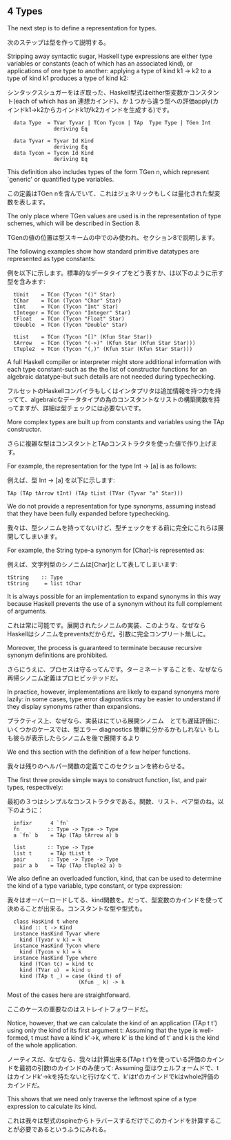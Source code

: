 ## 4  Types

The next step is to define a representation for types.

次のステップは型を作って説明する。

Stripping away syntactic sugar, Haskell type expressions are either type variables or constants (each of which has an associated kind), or applications of one type to another: applying a type of kind k1 -> k2 to a type of kind k1 produces a type of kind k2:

シンタックスシュガーをはぎ取った、Haskell型式はeither型変数かコンスタント(each of which has an 連想カインド)、か１つから違う型への評価apply(カインドk1->k2からカインドk1がk2カインドを生成する)です。

	  data Type  = TVar Tyvar | TCon Tycon | TAp  Type Type | TGen Int
	               deriving Eq
	 
	  data Tyvar = Tyvar Id Kind
	               deriving Eq
	  data Tycon = Tycon Id Kind
	               deriving Eq

This definition also includes types of the form TGen n, which represent `generic' or quantified type variables.

この定義はTGen nを含んでいて、これはジェネリックもしくは量化された型変数を表します。

The only place where TGen values are used is in the representation of type schemes, which will be described in Section 8.

TGenの値の位置は型スキームの中でのみ使われ、セクション8で説明します。

The following examples show how standard primitive datatypes are represented as type constants:

例を以下に示します。標準的なデータタイプをどう表すか、は以下のように示す型を含みます:

	  tUnit    = TCon (Tycon "()" Star)
	  tChar    = TCon (Tycon "Char" Star)
	  tInt     = TCon (Tycon "Int" Star)
	  tInteger = TCon (Tycon "Integer" Star)
	  tFloat   = TCon (Tycon "Float" Star)
	  tDouble  = TCon (Tycon "Double" Star)
	 
	  tList    = TCon (Tycon "[]" (Kfun Star Star))
	  tArrow   = TCon (Tycon "(->)" (Kfun Star (Kfun Star Star)))
	  tTuple2  = TCon (Tycon "(,)" (Kfun Star (Kfun Star Star)))

A full Haskell compiler or interpreter might store additional information with each type constant-such as the the list of constructor functions for an algebraic datatype-but such details are not needed during typechecking.

フルセットのHaskellコンパイラもしくはインタプリタは追加情報を持つ力を持ってて、algebraicなデータタイプの為のコンスタントなリストの構築関数を持ってますが、詳細は型チェックには必要ないです。


More complex types are built up from constants and variables using the TAp constructor.

さらに複雑な型はコンスタントとTApコンストラクタを使った値で作り上げます。

For example, the representation for the type Int -> [a] is as follows:

例えば、型 Int -> [a] を以下に示します:

	TAp (TAp tArrow tInt) (TAp tList (TVar (Tyvar "a" Star)))

We do not provide a representation for type synonyms, assuming instead that they have been fully expanded before typechecking.

我々は、型シノニムを持ってないけど、型チェックをする前に完全にこれらは展開してしまいます。

For example, the String type-a synonym for [Char]-is represented as:

例えば、文字列型のシノニムは[Char]として表してしまいます:

	tString    :: Type
	tString     = list tChar

It is always possible for an implementation to expand synonyms in this way because Haskell prevents the use of a synonym without its full complement of arguments.

これは常に可能です。展開されたシノニムの実装、このような、なぜならHaskellはシノニムをpreventsだからだ。引数に完全コンプリート無しに。

Moreover, the process is guaranteed to terminate because recursive synonym definitions are prohibited.

さらにうえに、プロセスは守るってんです。ターミネートすることを、なぜなら再帰シノニム定義はプロヒビッテッドだ。

In practice, however, implementations are likely to expand synonyms more lazily: in some cases, type error diagnostics may be easier to understand if they display synonyms rather than expansions.

プラクティス上、なぜなら、実装はにている展開シノニム　とても遅延評価に: いくつかのケースでは、型エラー diagnostics 簡単に分かるかもしれない もしも彼らが表示したらシノニムを後で展開するより

We end this section with the definition of a few helper functions.

我々は残りのヘルパー関数の定義でこのセクションを終わらせる。

The first three provide simple ways to construct function, list, and pair types, respectively:

最初の３つはシンプルなコンストラクタである。関数、リスト、ペア型のね。以下のように：

	  infixr      4 `fn`
	  fn         :: Type -> Type -> Type
	  a `fn` b    = TAp (TAp tArrow a) b
	 
	  list       :: Type -> Type
	  list t      = TAp tList t
	  pair       :: Type -> Type -> Type
	  pair a b    = TAp (TAp tTuple2 a) b

We also define an overloaded function, kind, that can be used to determine the kind of a type variable, type constant, or type expression:

我々はオーバーロードしてる、kind関数を。だって、型変数のカインドを使って決めることが出来る。コンスタントな型や型式も。

	  class HasKind t where
	    kind :: t -> Kind
	  instance HasKind Tyvar where
	    kind (Tyvar v k) = k
	  instance HasKind Tycon where
	    kind (Tycon v k) = k
	  instance HasKind Type where
	    kind (TCon tc) = kind tc
	    kind (TVar u)  = kind u
	    kind (TAp t _) = case (kind t) of
	                       (Kfun _ k) -> k


Most of the cases here are straightforward.

ここのケースの重要なのはストレイトフォワードだ。

Notice, however, that we can calculate the kind of an application (TAp t t') using only the kind of its first argument t: Assuming that the type is well-formed, t must have a kind k'->k, where k' is the kind of t' and k is the kind of the whole application.

ノーティスだ、なぜなら、我々は計算出来る(TAp t t')を使っている評価のカインドを最初の引数tのカインドのみ使って: Assuming 型はウェルフォームドで、tはカインドk'->kを持たないと行けなくて、k'はt'のカインドでkはwhole評価のカインドだ。

This shows that we need only traverse the leftmost spine of a type expression to calculate its kind.

これは我々は型式のspineからトラバースするだけでこのカインドを計算することが必要であるというふうにみれる。


